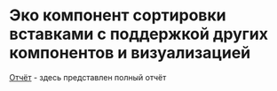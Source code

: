 # Эко компонент сортировки вставками с поддержкой других компонентов и визуализацией


[Отчёт](https://github.com/llizzzzzzzzii/eco-lab3/blob/main/ecolab1_отчёт.pdf) - здесь представлен полный отчёт
